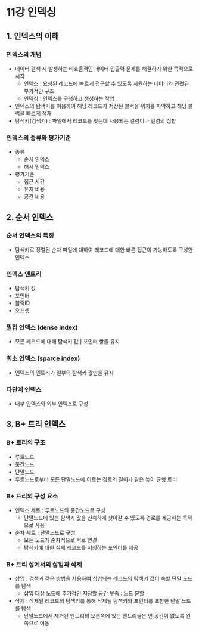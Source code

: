 # 11강 인덱싱

## 1. 인덱스의 이해

### 인덱스의 개념

- 데이터 검색 시 발생하는 비효율적인 데이터 입출력 문제를 해결하기 위한 목적으로 시작
    - 인덱스 : 요청된 레코드에 빠르게 접근할 수 있도록 지원하는 데이터와 관련된 부가적인 구조
    - 인덱싱 : 인덱스를 구성하고 생성하는 작업
- 인덱스의 탐색키를 이용하여 해당 레코드가 저장된 블럭을 위치를 파악하고 해당 블럭을 빠르게 적재
- 탐색키(검색키) : 파일에서 레코드를 찾는데 사용되는 컬럼이나 컬럼의 집합

### 인덱스의 종류와 평가기준

- 종류
    - 순서 인덱스
    - 해시 인덱스
- 평가기준
    - 접근 시간
    - 유지 비용
    - 공간 비용

## 2. 순서 인덱스

### 순서 인덱스의 특징

- 탐색키로 정렬된 순차 파일에 대하여 레코드에 대한 빠른 접근이 가능하도록 구성한 인덱스

### 인덱스 엔트리

- 탐색키 값
- 포인터
- 블럭ID
- 오프셋

### 밀집 인덱스 (dense index)

- 모든 레코드에 대해 탐색키 값 | 포인터 쌍을 유지

### 희소 인덱스 (sparce index)

- 인덱스의 엔트리가 일부의 탐색키 값만을 유지

### 다단계 인덱스

- 내부 인덱스와 외부 인덱스로 구성

## 3. B+ 트리 인덱스

### B+ 트리의 구조

- 루트노드
- 중간노드
- 단말노드
- 루트노드로부터 모든 단말노드에 이르는 경로의 길이가 같은 높이 균형 트리

### B+ 트리의 구성 요소

- 인덱스 세트 : 루트노드와 중간노드로 구성
    - 단말노드에 있는 탐색키 값을 신속하게 찾아갈 수 있도록 경로를 제공하는 목적으로 사용
- 순차 세트 : 단말노드로 구성
    - 모든 노드가 순차적으로 서로 연결
    - 탐색키에 대한 실제 레코드를 지칭하는 포인터를 제공

### B+ 트리 상에서의 삽입과 삭제

- 삽입 : 검색과 같은 방법을 사용하여 삽입되는 레코드의 탐색키 값이 속할 단말 노드를 탐색
    - 삽입 대상 노드에 추가적인 저장할 공간 부족 : 노드 분할
- 삭제 : 삭제될 레코드의 탐색키를 통해 삭제될 탐색키와 포인터를 포함한 단말 노드를 탐색
    - 단말노드에서 제거된 엔트리의 오른쪽에 있는 엔트리들은 빈 공간이 없도록 왼쪽으로 이동